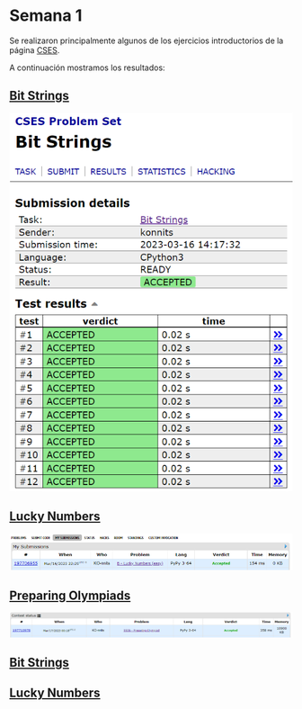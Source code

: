 # Semana 1

Se realizaron principalmente algunos de los ejercicios introductorios de la página [CSES](https://cses.fi/problemset/).

A continuación mostramos los resultados:

## [Bit Strings](https://github.com/Konnits/INF349-Programacion-competitiva/blob/master/W1/bit_strings.py)
![Bit String](https://github.com/Konnits/INF349-Programacion-competitiva/blob/master/W1/Images/bit_strings.png)

## [Lucky Numbers](https://github.com/Konnits/INF349-Programacion-competitiva/blob/master/W1/lucky_numbers.py)
![Bit String](https://github.com/Konnits/INF349-Programacion-competitiva/blob/master/W1/Images/lucky_numbers.png)

## [Preparing Olympiads](https://github.com/Konnits/INF349-Programacion-competitiva/blob/master/W1/preparing_olympiads.py)
![Bit String](https://github.com/Konnits/INF349-Programacion-competitiva/blob/master/W1/Images/preparing_olympiads.png)

## [Bit Strings](https://cses.fi/problemset/task/1617/)

## [Lucky Numbers](https://codeforces.com/contest/96/problem/B)
